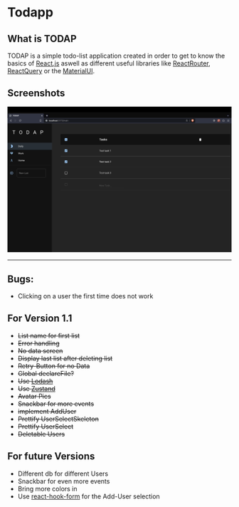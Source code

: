 # Todapp

## What is TODAP

TODAP is a simple todo-list application created in order to get to know the basics of [React.js](https://react.dev/) aswell as different useful libraries like [ReactRouter](https://reactrouter.com/en/main), [ReactQuery](https://tanstack.com/query/latest) or the [MaterialUI](https://mui.com/).

## Screenshots

![Screenshot of the app](public/MainScreen.png "Main Screen")

---

## Bugs:

- Clicking on a user the first time does not work

## For Version 1.1

- ~~List name for first list~~
- ~~Error handling~~
- ~~No data screen~~
- ~~Display last list after deleting list~~
- ~~Retry-Button for no Data~~
- ~~Global declareFile?~~
- ~~Use [Lodash](https://lodash.com/)~~
- ~~Use [Zustand](https://docs.pmnd.rs/zustand/getting-started/introduction)~~
- ~~Avatar Pics~~
- ~~Snackbar for more events~~
- ~~implement AddUser~~
- ~~Prettify UserSelectSkeleton~~
- ~~Prettify UserSelect~~
- ~~Deletable Users~~

## For future Versions

- Different db for different Users
- Snackbar for even more events
- Bring more colors in
- Use [react-hook-form](https://react-hook-form.com/) for the Add-User selection
